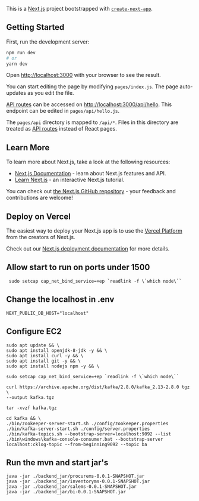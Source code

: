 This is a [Next.js](https://nextjs.org/) project bootstrapped with [`create-next-app`](https://github.com/vercel/next.js/tree/canary/packages/create-next-app).

## Getting Started

First, run the development server:

```bash
npm run dev
# or
yarn dev
```

Open [http://localhost:3000](http://localhost:3000) with your browser to see the result.

You can start editing the page by modifying `pages/index.js`. The page auto-updates as you edit the file.

[API routes](https://nextjs.org/docs/api-routes/introduction) can be accessed on [http://localhost:3000/api/hello](http://localhost:3000/api/hello). This endpoint can be edited in `pages/api/hello.js`.

The `pages/api` directory is mapped to `/api/*`. Files in this directory are treated as [API routes](https://nextjs.org/docs/api-routes/introduction) instead of React pages.

## Learn More

To learn more about Next.js, take a look at the following resources:

- [Next.js Documentation](https://nextjs.org/docs) - learn about Next.js features and API.
- [Learn Next.js](https://nextjs.org/learn) - an interactive Next.js tutorial.

You can check out [the Next.js GitHub repository](https://github.com/vercel/next.js/) - your feedback and contributions are welcome!

## Deploy on Vercel

The easiest way to deploy your Next.js app is to use the [Vercel Platform](https://vercel.com/new?utm_medium=default-template&filter=next.js&utm_source=create-next-app&utm_campaign=create-next-app-readme) from the creators of Next.js.

Check out our [Next.js deployment documentation](https://nextjs.org/docs/deployment) for more details.

## Allow start to run on ports under 1500
```
 sudo setcap cap_net_bind_service=+ep `readlink -f \`which node\``
```
## Change the localhost in .env
```
NEXT_PUBLIC_DB_HOST="localhost"
```


## Configure EC2

```
sudo apt update && \
sudo apt install openjdk-8-jdk -y && \
sudo apt install curl -y && \
sudo apt install git -y && \
sudo apt install nodejs npm -y && \

sudo setcap cap_net_bind_service=+ep `readlink -f \`which node\``

curl https://archive.apache.org/dist/kafka/2.8.0/kafka_2.13-2.8.0 tgz \ 
--output kafka.tgz 

tar -xvzf kafka.tgz

cd kafka && \
./bin/zookeeper-server-start.sh ./config/zookeeper.properties 
./bin/kafka-server-start.sh ./config/server.properties
./bin/kafka-topics.sh --bootstrap-server=localhost:9092 --list
./bin\windows\kafka-console-consumer.bat --bootstrap-server localhost:cklog-topic --from-beginning9092 --topic ba
```
## Run the mvn and start jar's
```
java -jar ./backend_jar/procurems-0.0.1-SNAPSHOT.jar
java -jar ./backend_jar/inventoryms-0.0.1-SNAPSHOT.jar
java -jar ./backend_jar/salems-0.0.1-SNAPSHOT.jar
java -jar ./backend_jar/bi-0.0.1-SNAPSHOT.jar


```